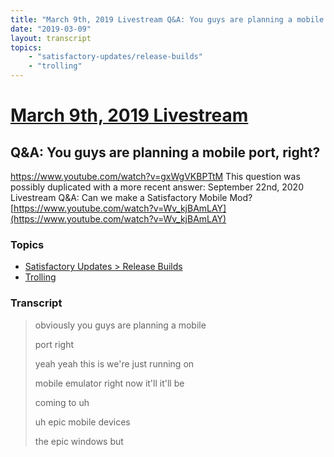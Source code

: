 ```yaml
---
title: "March 9th, 2019 Livestream Q&A: You guys are planning a mobile port, right?"
date: "2019-03-09"
layout: transcript
topics:
    - "satisfactory-updates/release-builds"
    - "trolling"
---
```

# [March 9th, 2019 Livestream](../2019-03-09.md)
## Q&A: You guys are planning a mobile port, right?
https://www.youtube.com/watch?v=gxWgVKBPTtM
This question was possibly duplicated with a more recent answer: September 22nd, 2020 Livestream Q&A: Can we make a Satisfactory Mobile Mod? [https://www.youtube.com/watch?v=Wv_kjBAmLAY](https://www.youtube.com/watch?v=Wv_kjBAmLAY)


### Topics
* [Satisfactory Updates > Release Builds](../topics/satisfactory-updates/release-builds.md)
* [Trolling](../topics/trolling.md)

### Transcript

> obviously you guys are planning a mobile
>
> port right
>
> yeah yeah this is we're just running on
>
> mobile emulator right now it'll it'll be
>
> coming to uh
>
> uh epic mobile devices
>
> the epic windows but
